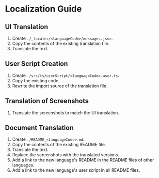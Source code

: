 # Localization Guide

## UI Translation

1. Create ``./_locales/<languageCode>/messages.json``.
2. Copy the contents of the existing translation file.
3. Translate the text.

## User Script Creation

1. Create ``./src/ts/userScript/<languageCode>.user.ts``.
2. Copy the existing code.
3. Rewrite the import source of the translation file.

## Translation of Screenshots

1. Translate the screenshots to match the UI translation.

## Document Translation

1. Create ``./README_<languageCode>.md``.
2. Copy the contents of the existing README file.
3. Translate the text.
4. Replace the screenshots with the translated versions.
5. Add a link to the new language's README in the README files of other languages.
6. Add a link to the new language's user script in all README files.
